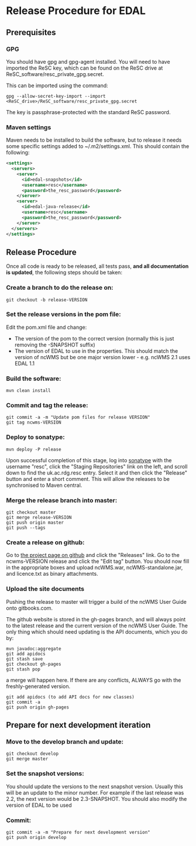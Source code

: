 Release Procedure for EDAL
==========================

Prerequisites
-------------

### GPG
You should have gpg and gpg-agent installed.  You will need to have imported the ReSC key, which can be found on the ReSC drive at ReSC_software/resc_private_gpg.secret.

This can be imported using the command:
```
gpg --allow-secret-key-import --import <ReSC_drive>/ReSC_software/resc_private_gpg.secret
```

The key is passphrase-protected with the standard ReSC password.

### Maven settings
Maven needs to be installed to build the software, but to release it needs some specific settings added to ~/.m2/settings.xml.  This should contain the following:
```xml
<settings>
  <servers>
    <server>
      <id>edal-snapshots</id>
      <username>resc</username>
      <password>the_resc_password</password>
    </server>
    <server>
      <id>edal-java-release</id>
      <username>resc</username>
      <password>the_resc_password</password>
    </server>
  </servers>
</settings>
```

Release Procedure
-----------------

Once all code is ready to be released, all tests pass, **and all documentation is updated**, the following steps should be taken:

### Create a branch to do the release on:
```
git checkout -b release-VERSION
```

### Set the release versions in the pom file:
Edit the pom.xml file and change:
* The version of the pom to the correct version (normally this is just removing the -SNAPSHOT suffix)
* The version of EDAL to use in the properties.  This should match the version of ncWMS but be one major version lower - e.g. ncWMS 2.1 uses EDAL 1.1

### Build the software:
```
mvn clean install
```

### Commit and tag the release:
```
git commit -a -m "Update pom files for release VERSION"
git tag ncwms-VERSION
```

### Deploy to sonatype:
```
mvn deploy -P release
```
Upon successful completion of this stage, log into [sonatype](http://oss.sonatype.org) with the username "resc", click the "Staging Repositories" link on the left, and scroll down to find the uk.ac.rdg.resc entry.  Select it and then click the "Release" button and enter a short comment.  This will allow the releases to be synchronised to Maven central.

### Merge the release branch into master:
```
git checkout master
git merge release-VERSION
git push origin master
git push --tags
```

### Create a release on github:
Go to [the project page on github](https://github.com/Reading-eScience-Centre/ncwms) and click the "Releases" link.  Go to the ncwms-VERSION release and click the "Edit tag" button.  You should now fill in the appropriate boxes and upload ncWMS.war, ncWMS-standalone.jar, and licence.txt as binary attachments.

### Upload the site documents
Pushing the release to master will trigger a build of the ncWMS User Guide onto gitbooks.com.

The github website is stored in the gh-pages branch, and will always point to the latest release and the current version of the ncWMS User Guide.  The only thing which should need updating is the API documents, which you do by:  

```
mvn javadoc:aggregate
git add apidocs
git stash save
git checkout gh-pages
git stash pop
```
a merge will happen here.  If there are any conflicts, ALWAYS go with the freshly-generated version.
```
git add apidocs (to add API docs for new classes)
git commit -a
git push origin gh-pages
```

Prepare for next development iteration
--------------------------------------
### Move to the develop branch and update:
```
git checkout develop
git merge master
```

### Set the snapshot versions:
You should update the versions to the next snapshot version.  Usually this will be an update to the minor number.  For example if the last release was 2.2, the next version would be 2.3-SNAPSHOT.  You should also modify the version of EDAL to be used

### Commit:
```
git commit -a -m "Prepare for next development version"
git push origin develop
```
